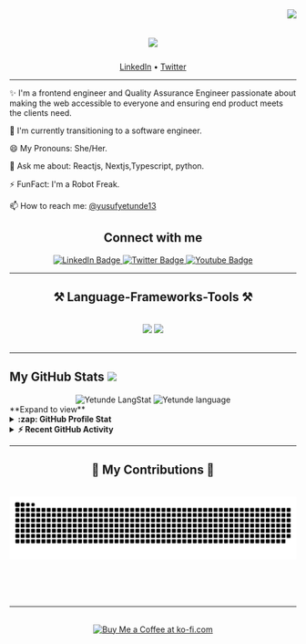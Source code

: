 <img align="right" src="https://visitor-badge.laobi.icu/badge?page_id=salesp07.salesp07" />
<!-- Heading -->
<h1 align="center">
    <img src="https://readme-typing-svg.herokuapp.com/?font=Righteous&size=35&center=true&vCenter=true&width=500&height=70&duration=4000&lines=Hi+There!+👋;+I'm+Yusuf+Yetunde!;" />
</h1>
<p align="center">
  <a href="www.linkedin.com/in/yusuf-yetunde-07bb98197">LinkedIn</a> •
  <a href="https://twitter.com/Yusufyetunde13">Twitter</a>
</p>

 <!-- About section -->

---
✨ I'm a frontend engineer and Quality Assurance Engineer passionate about making the web accessible to everyone and ensuring end product meets the clients need.

🔭 I'm currently transitioning to a software engineer.

😄 My Pronouns: She/Her.

💬 Ask me about: Reactjs, Nextjs,Typescript, python.

⚡ FunFact: I'm a Robot Freak.

📫 How to reach me: [@yusufyetunde13](https://twitter.com/Yusufyetunde13)

<!-- About section: END -->

<!-- Conecct section -->
<div align="center">
  <h2>Connect with me </h2>
<p>
  <a href="www.linkedin.com/in/yusuf-yetunde-07bb98197">
    <img src="https://img.shields.io/badge/-Yusuf%20Yetunde%20-blue?style=plastic&amp;labelColor=blue&amp;logo=LinkedIn&amp;link=www.linkedin.com/in/yusuf-yetunde-07bb98197" alt="LinkedIn Badge">
  </a> 
  <a href="https://twitter.com/@Yusufyetunde13
/"><img src="https://img.shields.io/badge/-Yusuf Yetunde-informational?style=plastic&amp;labelColor=informational&amp;logo=Twitter&amp;link=https://twitter.com/Dev_180Memes" alt="Twitter Badge">
  </a>
  <a href="www.youtube.com/@ItsYetunde"><img src="https://img.shields.io/badge/-Yusuf Yetunde-informational?style=plastic&amp;labelColor=informational&amp;logo=YouTube&amp;link=https://twitter.com/Dev_180Memes" alt="Youtube Badge">
  </a>
   </p>

 <!-- Connect section: END -->
  
</div>

<hr/>

<!--Frameworks-->
<h2 align="center">⚒️ Language-Frameworks-Tools ⚒️</h2>
<br/>
<div align="center">
    <img src="https://skillicons.dev/icons?i=react,bootstrap,html,css,vscode,github,figma,tailwind,git,shell,linux" />
    <img src="https://skillicons.dev/icons?i=c,python,javascript,typescript,nextjs,mysql,jupyter" /><br>
</div>

<br/>
<hr/>


 <!-- GitHub section -->

  ##  My GitHub Stats <img src = "https://i.pinimg.com/originals/65/c4/f4/65c4f452571be1261e9c623f7da488ac.gif" width = 35px> 
 
 <div align="center">
 <img align="center" src="https://github-readme-streak-stats.herokuapp.com/?user=yusufyetunde" alt="Yetunde LangStat" />
  <img align="center" src="https://github-readme-stats.vercel.app/api/top-langs?username=yusufyetunde&langs_count=10&show_icons=true&locale=en&layout=compact&theme=light" alt="Yetunde language" height="192px"  width="500px"/>
</div>
**Expand to view**
<details>
  <summary><b>:zap: GitHub Profile Stat</b></summary>
  <img src="https://github-readme-stats.anuraghazra1.vercel.app/api?username=yusufyetunde&show_icons=true" />
</details>
<details>
  <summary><b>⚡ Recent GitHub Activity</b></summary>
  <br/>
   <a href="https://github.com/yusufyetunde/"><img alt="Yetunde' Activity Graph" src="https://activity-graph.herokuapp.com/graph?username=yusufyetunde&custom_title=Yetunde's%20Contribution%20Graph&theme=react-dark" /></a>
  <br/>
</details>

<!-- GitHub section: END -->
<hr/>



<div align="center">
  <h2>🐍 My Contributions 🐍</h2>
  <br>
  <img alt="snake eating my contributions" src="https://raw.githubusercontent.com/salesp07/salesp07/output/github-contribution-grid-snake.svg" />
  
  <br/><br/><br/>
</div>


<hr/>

<br/>

<div align="center">
<a href='https://ko-fi.com/yusufyetunde#' target='_blank'><img height='64' style='border:0px;height:64px;' src='https://storage.ko-fi.com/cdn/kofi1.png?v=3' border='0' alt='Buy Me a Coffee at ko-fi.com' /></a>
</div>

<br/>
